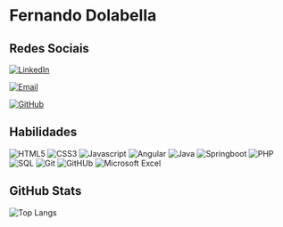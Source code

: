 # Fernando Dolabella


## Redes Sociais

[![LinkedIn](https://img.shields.io/badge/LinkedIn-000?style=for-the-badge&logo=linkedin&logoColor=0E76A8)](https://br.linkedin.com/in/fernando-dolabella-a26754121)

[![Email](https://img.shields.io/badge/Email-000?style=for-the-badge&logo=gmail&logoColor=blue)](fernando_dolabella@hotmail.com)

[![GitHub](https://img.shields.io/badge/GitHub-100000?style=for-the-badge&logo=github&logoColor=white)](https://github.com/fernandodolabella)

## Habilidades
![HTML5](https://img.shields.io/badge/HTML5-000?style=for-the-badge&logo=html5)
![CSS3](https://img.shields.io/badge/CSS3-000?style=for-the-badge&logo=css3&logoColor=264CE4)
![Javascript](https://img.shields.io/badge/Javascript-000?style=for-the-badge&logo=javascript)
![Angular](https://img.shields.io/badge/Angular-000?style=for-the-badge&logo=Angular)
![Java](https://img.shields.io/badge/Java-000?style=for-the-badge&logo=oracle&logoColor=F80000)
![Springboot](https://img.shields.io/badge/Spring_Boot-000?style=for-the-badge&logo=spring-boot)
![PHP](https://img.shields.io/badge/PHP-000?style=for-the-badge&logo=php)
![SQL](https://img.shields.io/badge/SQL-000?style=for-the-badge&logo=sqlite)
![Git](https://img.shields.io/badge/Git-000?style=for-the-badge&logo=git&logoColor=E34F26)
![GitHUb](https://img.shields.io/badge/GitHub-100000?style=for-the-badge&logo=github&logoColor=white)
![Microsoft Excel](https://img.shields.io/badge/Microsoft_Excel-000?style=for-the-badge&logo=microsoft-excel&logoColor=217346)



## GitHub Stats
![Top Langs](https://github-readme-stats-git-masterrstaa-rickstaa.vercel.app/api/top-langs/?username=fernandodolabella&bg_color=000&border_color=30A3DC&title_color=E94D5F&text_color=FFF)